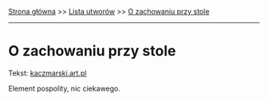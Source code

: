 [Strona główna](../index.md) >> [Lista utworów](../list.md) >> [O zachowaniu przy stole](363.md)

---

# O zachowaniu przy stole

Tekst: [kaczmarski.art.pl](https://www.kaczmarski.art.pl/tworczosc/wiersze/o-zachowaniu-przy-stole/)

Element pospolity, nic ciekawego.